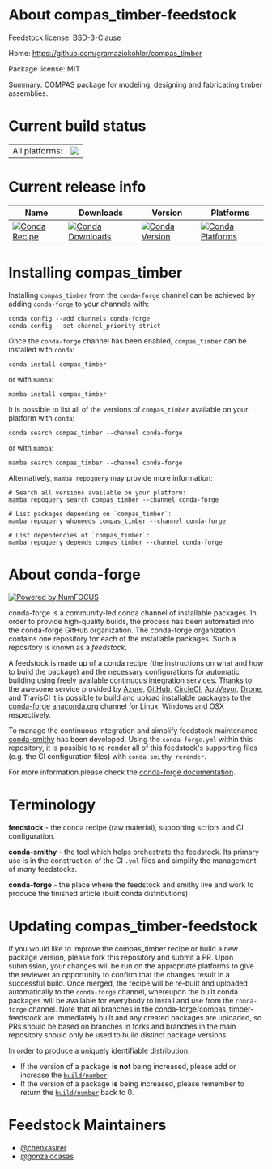 About compas_timber-feedstock
=============================

Feedstock license: [BSD-3-Clause](https://github.com/conda-forge/compas_timber-feedstock/blob/main/LICENSE.txt)

Home: https://github.com/gramaziokohler/compas_timber

Package license: MIT

Summary: COMPAS package for modeling, designing and fabricating timber assemblies.

Current build status
====================


<table><tr><td>All platforms:</td>
    <td>
      <a href="https://dev.azure.com/conda-forge/feedstock-builds/_build/latest?definitionId=21554&branchName=main">
        <img src="https://dev.azure.com/conda-forge/feedstock-builds/_apis/build/status/compas_timber-feedstock?branchName=main">
      </a>
    </td>
  </tr>
</table>

Current release info
====================

| Name | Downloads | Version | Platforms |
| --- | --- | --- | --- |
| [![Conda Recipe](https://img.shields.io/badge/recipe-compas__timber-green.svg)](https://anaconda.org/conda-forge/compas_timber) | [![Conda Downloads](https://img.shields.io/conda/dn/conda-forge/compas_timber.svg)](https://anaconda.org/conda-forge/compas_timber) | [![Conda Version](https://img.shields.io/conda/vn/conda-forge/compas_timber.svg)](https://anaconda.org/conda-forge/compas_timber) | [![Conda Platforms](https://img.shields.io/conda/pn/conda-forge/compas_timber.svg)](https://anaconda.org/conda-forge/compas_timber) |

Installing compas_timber
========================

Installing `compas_timber` from the `conda-forge` channel can be achieved by adding `conda-forge` to your channels with:

```
conda config --add channels conda-forge
conda config --set channel_priority strict
```

Once the `conda-forge` channel has been enabled, `compas_timber` can be installed with `conda`:

```
conda install compas_timber
```

or with `mamba`:

```
mamba install compas_timber
```

It is possible to list all of the versions of `compas_timber` available on your platform with `conda`:

```
conda search compas_timber --channel conda-forge
```

or with `mamba`:

```
mamba search compas_timber --channel conda-forge
```

Alternatively, `mamba repoquery` may provide more information:

```
# Search all versions available on your platform:
mamba repoquery search compas_timber --channel conda-forge

# List packages depending on `compas_timber`:
mamba repoquery whoneeds compas_timber --channel conda-forge

# List dependencies of `compas_timber`:
mamba repoquery depends compas_timber --channel conda-forge
```


About conda-forge
=================

[![Powered by
NumFOCUS](https://img.shields.io/badge/powered%20by-NumFOCUS-orange.svg?style=flat&colorA=E1523D&colorB=007D8A)](https://numfocus.org)

conda-forge is a community-led conda channel of installable packages.
In order to provide high-quality builds, the process has been automated into the
conda-forge GitHub organization. The conda-forge organization contains one repository
for each of the installable packages. Such a repository is known as a *feedstock*.

A feedstock is made up of a conda recipe (the instructions on what and how to build
the package) and the necessary configurations for automatic building using freely
available continuous integration services. Thanks to the awesome service provided by
[Azure](https://azure.microsoft.com/en-us/services/devops/), [GitHub](https://github.com/),
[CircleCI](https://circleci.com/), [AppVeyor](https://www.appveyor.com/),
[Drone](https://cloud.drone.io/welcome), and [TravisCI](https://travis-ci.com/)
it is possible to build and upload installable packages to the
[conda-forge](https://anaconda.org/conda-forge) [anaconda.org](https://anaconda.org/)
channel for Linux, Windows and OSX respectively.

To manage the continuous integration and simplify feedstock maintenance
[conda-smithy](https://github.com/conda-forge/conda-smithy) has been developed.
Using the ``conda-forge.yml`` within this repository, it is possible to re-render all of
this feedstock's supporting files (e.g. the CI configuration files) with ``conda smithy rerender``.

For more information please check the [conda-forge documentation](https://conda-forge.org/docs/).

Terminology
===========

**feedstock** - the conda recipe (raw material), supporting scripts and CI configuration.

**conda-smithy** - the tool which helps orchestrate the feedstock.
                   Its primary use is in the construction of the CI ``.yml`` files
                   and simplify the management of *many* feedstocks.

**conda-forge** - the place where the feedstock and smithy live and work to
                  produce the finished article (built conda distributions)


Updating compas_timber-feedstock
================================

If you would like to improve the compas_timber recipe or build a new
package version, please fork this repository and submit a PR. Upon submission,
your changes will be run on the appropriate platforms to give the reviewer an
opportunity to confirm that the changes result in a successful build. Once
merged, the recipe will be re-built and uploaded automatically to the
`conda-forge` channel, whereupon the built conda packages will be available for
everybody to install and use from the `conda-forge` channel.
Note that all branches in the conda-forge/compas_timber-feedstock are
immediately built and any created packages are uploaded, so PRs should be based
on branches in forks and branches in the main repository should only be used to
build distinct package versions.

In order to produce a uniquely identifiable distribution:
 * If the version of a package **is not** being increased, please add or increase
   the [``build/number``](https://docs.conda.io/projects/conda-build/en/latest/resources/define-metadata.html#build-number-and-string).
 * If the version of a package **is** being increased, please remember to return
   the [``build/number``](https://docs.conda.io/projects/conda-build/en/latest/resources/define-metadata.html#build-number-and-string)
   back to 0.

Feedstock Maintainers
=====================

* [@chenkasirer](https://github.com/chenkasirer/)
* [@gonzalocasas](https://github.com/gonzalocasas/)

